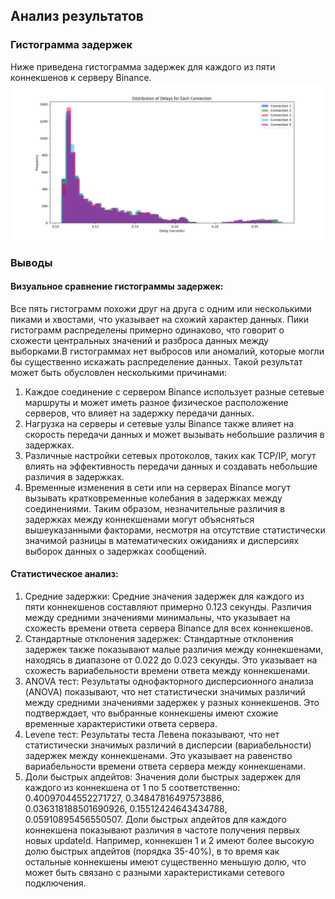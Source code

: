 ## Анализ результатов

### Гистограмма задержек

Ниже приведена гистограмма задержек для каждого из пяти коннекшенов к серверу Binance.
![Гистограмма задержек](delays_distribution.png)

### Выводы
####	Визуальное сравнение гистограммы задержек:
   Все пять гистограмм похожи друг на друга с одним или несколькими пиками и хвостами, что указывает на схожий характер данных. Пики гистограмм распределены примерно одинаково, что говорит о схожести центральных значений и разброса данных между выборками.В гистограммах нет выбросов или аномалий, которые могли бы существенно искажать распределение данных.
Такой результат может быть обусловлен несколькими причинами:
1.	Каждое соединение с сервером Binance использует разные сетевые маршруты и может иметь разное физическое расположение серверов, что влияет на задержку передачи данных.
2.	Нагрузка на серверы и сетевые узлы Binance также влияет на скорость передачи данных и может вызывать небольшие различия в задержках.
3.	Различные настройки сетевых протоколов, таких как TCP/IP, могут влиять на эффективность передачи данных и создавать небольшие различия в задержках.
4.	Временные изменения в сети или на серверах Binance могут вызывать кратковременные колебания в задержках между соединениями.
Таким образом, незначительные различия в задержках между коннекшенами могут объясняться вышеуказанными факторами, несмотря на отсутствие статистически значимой разницы в математических ожиданиях и дисперсиях выборок данных о задержках сообщений.
####	Статистическое анализ:
   1.	Средние задержки:
      Средние значения задержек для каждого из пяти коннекшенов составляют примерно 0.123 секунды. Различия между средними значениями минимальны, что указывает на схожесть времени ответа сервера Binance для всех коннекшенов.
   2.	Стандартные отклонения задержек:
      Стандартные отклонения задержек также показывают малые различия между коннекшенами, находясь в диапазоне от 0.022 до 0.023 секунды. Это указывает на схожесть вариабельности времени ответа между коннекшенами.
   3.	ANOVA тест:
      Результаты однофакторного дисперсионного анализа (ANOVA) показывают, что нет статистически значимых различий между средними значениями задержек у разных коннекшенов. Это подтверждает, что выбранные коннекшены имеют схожие временные характеристики ответа сервера.
   4.	Levene тест:
      Результаты теста Левена показывают, что нет статистически значимых различий в дисперсии (вариабельности) задержек между коннекшенами. Это указывает на равенство вариабельности времени ответа сервера между коннекшенами.
   5.	Доли быстрых апдейтов:
      Значения доли быстрых задержек для каждого из коннекшена от 1 по 5 соответственно: 
0.40097044552271727, 0.34847816497573886, 0.036318188501690926, 0.15512424643434788, 0.05910895456550507.
      Доли быстрых апдейтов для каждого коннекшена показывают различия в частоте получения первых новых updateId. Например, коннекшен 1 и 2 имеют более высокую долю быстрых апдейтов (порядка 35-40%), в то время как остальные коннекшены имеют существенно меньшую долю, что может быть связано с разными характеристиками сетевого подключения.
